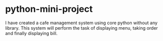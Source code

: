 # python-mini-project
I have created a cafe management system using core python without any library. This system will perform the task of displaying menu, taking order and finally displaying bill.
